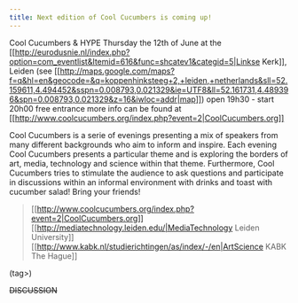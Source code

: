 ```yaml
---
title: Next edition of Cool Cucumbers is coming up!
---
```

Cool Cucumbers & HYPE
Thursday the 12th of June
at the [[http://eurodusnie.nl/index.php?option=com_eventlist&Itemid=616&func=shcatev1&categid=5|Linkse Kerk]], Leiden (see [[http://maps.google.com/maps?f=q&hl=en&geocode=&q=koppenhinksteeg+2,+leiden,+netherlands&sll=52.159611,4.494452&sspn=0.008793,0.021329&ie=UTF8&ll=52.161731,4.489396&spn=0.008793,0.021329&z=16&iwloc=addr|map]])
open 19h30 - start 20h00
free entrance
more info can be found at [[http://www.coolcucumbers.org/index.php?event=2|CoolCucumbers.org]]

Cool Cucumbers is a serie of evenings presenting a mix of speakers from many different backgrounds who aim to inform and inspire. Each evening Cool Cucumbers presents a particular theme and is exploring the borders of art, media, technology and science within that theme. Furthermore, Cool Cucumbers tries to stimulate the audience to ask questions and participate in discussions within an informal environment with drinks and toast with cucumber salad!
Bring your friends!

> [[http://www.coolcucumbers.org/index.php?event=2|CoolCucumbers.org]]
> [[http://mediatechnology.leiden.edu/|MediaTechnology Leiden University]]
> [[http://www.kabk.nl/studierichtingen/as/index/-/en|ArtScience KABK The Hague]]


(tag>)


~~DISCUSSION~~
